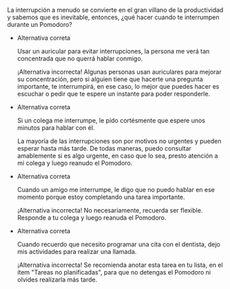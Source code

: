 La interrupción a menudo se convierte en el gran villano de la productividad y sabemos que es inevitable, entonces, ¿qué hacer cuando te interrumpen durante un Pomodoro?

- Alternativa correta
    
    Usar un auricular para evitar interrupciones, la persona me verá tan concentrada que no querrá hablar conmigo.
    
    ¡Alternativa incorrecta! Algunas personas usan auriculares para mejorar su concentración, pero si alguien tiene que hacerte una pregunta importante, te interrumpirá, en ese caso, lo mejor que puedes hacer es escuchar o pedir que te espere un instante para poder responderle.
    
- Alternativa correta
    
    Si un colega me interrumpe, le pido cortésmente que espere unos minutos para hablar con él.
    
    La mayoría de las interrupciones son por motivos no urgentes y pueden esperar hasta más tarde. De todas maneras, puedo consultar amablemente si es algo urgente, en caso que lo sea, presto atención a mi colega y luego reanudo el Pomodoro.
    
- Alternativa correta
    
    Cuando un amigo me interrumpe, le digo que no puedo hablar en ese momento porque estoy completando una tarea importante.
    
    ¡Alternativa incorrecta! No necesariamente, recuerda ser flexible. Responde a tu colega y luego reanuda el Pomodoro.
    
- Alternativa correta
    
    Cuando recuerdo que necesito programar una cita con el dentista, dejo mis actividades para realizar una llamada.
    
    ¡Alternativa incorrecta! Se recomienda anotar esta tarea en tu lista, en el ítem "Tareas no planificadas", para que no detengas el Pomodoro ni olvides realizarla más tarde.